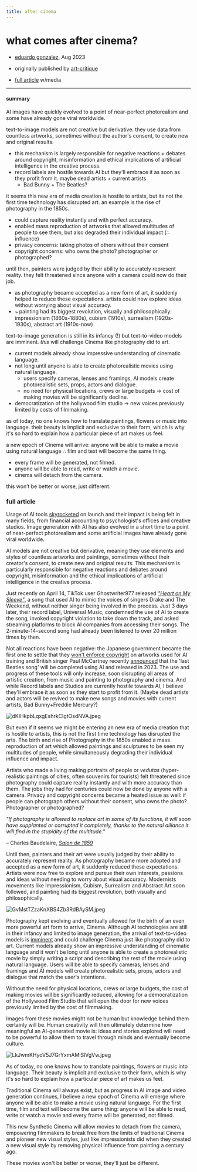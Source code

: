 ```yaml
---
title: after cinema
---
```


# what comes after cinema?
- [eduardo gonzalez](https://edugon.studio), Aug 2023

- originally published by [art-critique](https://www.art-critique.com/2023/08/quy-aura-t-il-apres-le-cinema/)
- [full article](https://edugon.studio/after-cinema) w/media

---

#### summary

AI images have quickly evolved to a point of near-perfect photorealism and some have already gone viral worldwide. 

text-to-image models are not creative but derivative. they use data from countless artworks, sometimes without the author's consent, to create new and original results.
- this mechanism is largely responsible for negative reactions + debates around copyright, misinformation and ethical implications of artificial intelligence in the creative process.
- record labels are hostile towards AI but they'll embrace it as soon as they profit from it. maybe dead artists + current artists
	- Bad Bunny + The Beatles?


it seems this new era of media creation is hostile to artists, but its not the first time technology has disrupted art. an example is the rise of photography in the 1850s.
- could capture reality instantly and with perfect accuracy.
- enabled mass reproduction of artworks that allowed multitudes of people to see them, but also degraded their individual impact (∴ influence)
- privacy concerns: taking photos of others without their consent
- copyright concerns: who owns the photo? photographer or photographed?

until then, painters were judged by their ability to accurately represent reality. they felt threatened since anyone with a camera could now do their job. 
- as photography became accepted as a new form of art, it suddenly helped to reduce these expectations. artists could now explore ideas without worrying about visual accuracy.
- ⤷ painting had its biggest revolution, visually and philosophically: impressionism (1860s-1880s), cubism (1910s), surrealism (1920s-1930s), abstract art (1910s-now)

text-to-image generation is still in its infancy (!) but text-to-video models are imminent. *this* will challenge Cinema like photography did to art.
- current models already show impressive understanding of cinematic language.
- not long until anyone is able to create photorealistic movies using natural language. 
	- users specify cameras, lenses and framings, AI models create photorealistic sets, props, actors and dialogue.
	- no need for physical locations, crews or large budgets → cost of making movies will be significantly decline.
- democratization of the hollywood film studio →  new voices previously limited by costs of filmmaking.

as of today, no one knows how to translate paintings, flowers or music into language. their beauty is implicit and exclusive to their form, which is why it's so hard to explain how a particular piece of art makes us feel.

a new epoch of Cinema will arrive: anyone will be able to make a movie using natural language ∴ film and text will become the same thing. 
- every frame will be generated, not filmed.
- anyone will be able to read, write or watch a movie.
- cinema will detach from the camera.

this won’t be better or worse, just different.

 

 

### full article

Usage of AI tools [skyrocketed](https://www.digitalinformationworld.com/2023/01/chat-gpt-achieved-one-million-users-in.html) on launch and their impact is being felt in many fields, from financial accounting to psychologist's offices and creative studios. Image generation with AI has also evolved in a short time to a point of near-perfect photorealism and some artificial images have already gone viral worldwide.

AI models are not creative but derivative, meaning they use elements and styles of countless artworks and paintings, sometimes without their creator's consent, to create new and original results. This mechanism is particularly responsible for negative reactions and debates around copyright, misinformation and the ethical implications of artificial intelligence in the creative process.

Just recently on April 14, TikTok user Ghostwriter977 released *["Heart on My Sleeve"](https://www.telegraph.co.uk/world-news/2023/04/17/drake-weeknd-ai-generated-song-heart-on-my-sleeve/)*, a song that used AI to mimic the voices of singers Drake and The Weekend, without neither singer being involved in the process. Just 3 days later, their record label, Universal Music, condemned the use of AI to create the song, invoked copyright violation to take down the track, and asked streaming platforms to block AI companies from accessing their songs. The 2-minute-14-second song had already been listened to over 20 million times by then.

Not all reactions have been negative: the Japanese government became the first one to settle that they [won't enforce copyright](https://technomancers.ai/japan-goes-all-in-copyright-doesnt-apply-to-ai-training/) on artworks used for AI training and British singer Paul McCartney recently [announced](https://www.bbc.com/news/entertainment-arts-65881813) that the 'last Beatles song' will be completed using AI and released in 2023. The use and progress of these tools will only increase, soon disrupting all areas of artistic creation, from music and painting to photography and cinema. And while Record labels and Studios are currently hostile towards AI, I believe they'll embrace it as soon as they start to profit from it. (Maybe dead artists and actors will be revived to make new songs and movies with current artists, Bad Bunny+Freddie Mercury?)

![dKIHkpbLqxgEshrkCIgtOsdNVA.jpeg](https://framerusercontent.com/images/dKIHkpbLqxgEshrkCIgtOsdNVA.jpeg)

 

But even if it seems we might be entering an new era of media creation that is hostile to artists, this is not the first time technology has disrupted the arts. The birth and rise of Photography in the 1850s enabled a mass reproduction of art which allowed paintings and sculptures to be seen my multitudes of people, while simultaneously degrading their individual influence and impact.

Artists who made a living making portraits of people or *vedutas* (hyper-realistic paintings of cities, often souvenirs for tourists) felt threatened since photography could capture reality instantly and with more accuracy than them. The jobs they had for centuries could now be done by anyone with a camera. Privacy and copyright concerns became a heated issue as well: if people can photograph others without their consent, who owns the photo? Photographer or photographed?

*"If photography is allowed to replace art in some of its functions, it will soon have supplanted or corrupted it completely, thanks to the natural alliance it will find in the stupidity of the multitude."*

– Charles Baudelaire, *[Salon de 1859](https://fr.wikisource.org/wiki/Page:Baudelaire_-_Curiosit%C3%A9s_esth%C3%A9tiques_1868.djvu/268)*

Until then, painters and their art were usually judged by their ability to accurately represent reality. As photography became more adopted and accepted as a new form of art, it suddenly reduced these expectations. Artists were now free to explore and pursue their own interests, passions and ideas without needing to worry about visual accuracy. Modernists movements like Impressionism, Cubism, Surrealism and Abstract Art soon followed, and painting had its biggest revolution, both visually and philosophically.

![GvMstTZzaKnXBS4Zb3RdBAySM.jpeg](https://framerusercontent.com/images/GvMstTZzaKnXBS4Zb3RdBAySM.jpeg)

 

Photography kept evolving and eventually allowed for the birth of an even more powerful art form to arrive, Cinema. Although AI technologies are still in their infancy and limited to image generation, the arrival of text-to-video models is [imminent](https://research.runwayml.com/gen2) and could challenge Cinema just like photography did to art. Current models already show an impressive understanding of cinematic language and it won't be long until anyone is able to create a photorealistic movie by simply writing a script and describing the rest of the movie using natural language. Users will be able to specify cameras, lenses and framings and AI models will create photorealistic sets, props, actors and dialogue that match the user's intentions.

Without the need for physical locations, crews or large budgets, the cost of making movies will be significantly reduced, allowing for a democratization of the Hollywood Film Studio that will open the door for new voices previously limited by the cost of filmmaking.

Images from these movies might not be human but knowledge behind them certainly will be. Human creativity will then ultimately determine how meaningful an AI-generated movie is: ideas and stories explored will need to be powerful to allow them to travel through minds and eventually become culture.

![LkJwmKHyoV5J7GrYxmAMiSlVgVw.jpeg](https://framerusercontent.com/images/LkJwmKHyoV5J7GrYxmAMiSlVgVw.jpeg)

 

As of today, no one knows how to translate paintings, flowers or music into language. Their beauty is implicit and exclusive to their form, which is why it's so hard to explain how a particular piece of art makes us feel.

Traditional Cinema will always exist, but as progress in AI image and video generation continues, I believe a new epoch of Cinema will emerge where anyone will be able to make a movie using natural language. For the first time, film and text will become the same thing: anyone will be able to read, write or watch a movie and every frame will be generated, not filmed.

This new Synthetic Cinema will allow movies to detach from the camera, empowering filmmakers to break free from the limits of traditional Cinema and pioneer new visual styles, just like impressionists did when they created a new visual style by removing physical influence from painting a century ago.

These movies won't be better or worse, they'll just be different.

 

 


